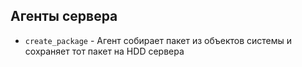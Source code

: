 ## Агенты сервера
- `create_package` - Агент собирает пакет из объектов системы и сохраняет тот пакет на HDD сервера

